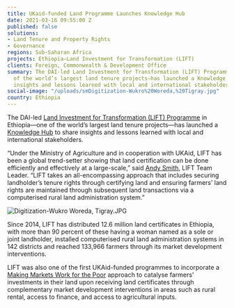 ```yaml
---
title: UKaid-funded Land Programme Launches Knowledge Hub
date: 2021-03-16 09:55:00 Z
published: false
solutions:
- Land Tenure and Property Rights
- Governance
regions: Sub-Saharan Africa
projects: Ethiopia—Land Investment for Transformation (LIFT)
clients: Foreign, Commonwealth & Development Office
summary: The DAI-led Land Investment for Transformation (LIFT) Programme in Ethiopia—one
  of the world’s largest land tenure projects—has launched a Knowledge Hub to share
  insights and lessons learned with local and international stakeholders.
social-image: "/uploads/smDigitization-Wukro%20Woreda,%20Tigray.jpg"
country: Ethiopia
---
```


The DAI-led [Land Investment for Transformation (LIFT) Programme](https://www.dai.com/our-work/projects/ethiopia-land-investment-transformation-lift) in Ethiopia—one of the world’s largest land tenure projects—has launched a [Knowledge Hub](https://liftethiopia.com/knowledge/) to share insights and lessons learned with local and international stakeholders.

“Under the Ministry of Agriculture and in cooperation with UKAid, LIFT has been a global trend-setter showing that land certification can be done efficiently and effectively at a large-scale,” said [Andy Smith](https://www.linkedin.com/in/andygreygranite/), LIFT Team Leader. “LIFT takes an all-encompassing approach that includes securing landholder’s tenure rights through certifying land and ensuring farmers’ land rights are maintained through subsequent land transactions via a computerised rural land administration system.”

![Digitization-Wukro Woreda, Tigray.JPG](/uploads/Digitization-Wukro%20Woreda,%20Tigray.JPG)

Since 2014, LIFT has distributed 12.6 million land certificates in Ethiopia, with more than 90 percent of these having a woman named as a sole or joint landholder, installed computerised rural land administration systems in 142 districts and reached 133,966 farmers through its market development interventions.

LIFT was also one of the first UKAid-funded programmes to incorporate a [Making Markets Work for the Poor](https://en.wikipedia.org/wiki/M4P#:~:text=The%20term%20M4P%2C%20now%20more,of%20growth%20and%20economic%20development.) approach to catalyse farmers’ investments in their land upon receiving land certificates through complementary market development interventions in areas such as rural rental, access to finance, and access to agricultural inputs. 
